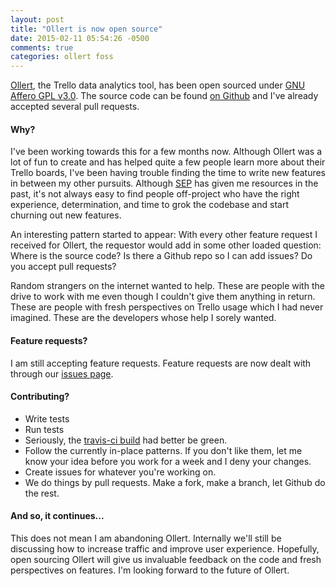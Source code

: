 ```yaml
---
layout: post
title: "Ollert is now open source"
date: 2015-02-11 05:54:26 -0500
comments: true
categories: ollert foss
---
```


[Ollert](https://ollertapp.com), the Trello data analytics tool, has been open sourced under [GNU Affero GPL v3.0](https://github.com/sep/ollert/blob/master/LICENSE). The source code can be found [on Github](https://github.com/sep/ollert/) and I've already accepted several pull requests.

#### Why?

I've been working towards this for a few months now. Although Ollert was a lot of fun to create and has helped quite a few people learn more about their Trello boards, I've been having trouble finding the time to write new features in between my other pursuits. Although [SEP](http://www.sep.com/) has given me resources in the past, it's not always easy to find people off-project who have the right experience, determination, and time to grok the codebase and start churning out new features.

An interesting pattern started to appear: With every other feature request I received for Ollert, the requestor would add in some other loaded question: Where is the source code? Is there a Github repo so I can add issues? Do you accept pull requests?

Random strangers on the internet wanted to help. These are people with the drive to work with me even though I couldn't give them anything in return. These are people with fresh perspectives on Trello usage which I had never imagined. These are the developers whose help I sorely wanted.

#### Feature requests?

I am still accepting feature requests. Feature requests are now dealt with through our [issues page](https://github.com/sep/ollert/issues).

#### Contributing?

* Write tests
* Run tests
* Seriously, the [travis-ci build](https://travis-ci.org/sep/ollert) had better be green.
* Follow the currently in-place patterns. If you don't like them, let me know your idea before you work for a week and I deny your changes.
* Create issues for whatever you're working on.
* We do things by pull requests. Make a fork, make a branch, let Github do the rest.

#### And so, it continues...

This does not mean I am abandoning Ollert. Internally we'll still be discussing how to increase traffic and improve user experience. Hopefully, open sourcing Ollert will give us invaluable feedback on the code and fresh perspectives on features. I'm looking forward to the future of Ollert.
